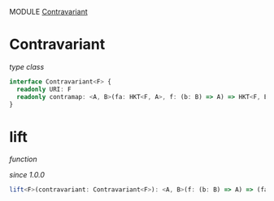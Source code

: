 MODULE [Contravariant](https://github.com/gcanti/fp-ts/blob/master/src/Contravariant.ts)

# Contravariant

_type class_

```ts
interface Contravariant<F> {
  readonly URI: F
  readonly contramap: <A, B>(fa: HKT<F, A>, f: (b: B) => A) => HKT<F, B>
}
```

# lift

_function_

_since 1.0.0_

```ts
lift<F>(contravariant: Contravariant<F>): <A, B>(f: (b: B) => A) => (fa: HKT<F, A>) => HKT<F, B>
```
